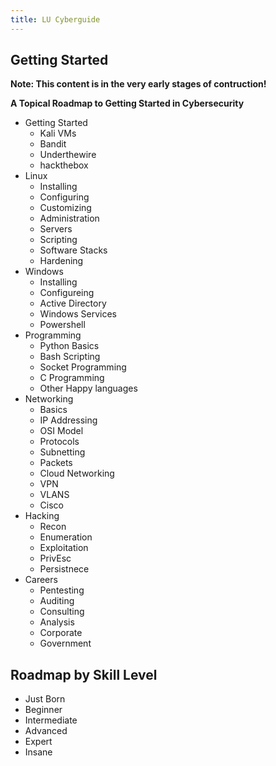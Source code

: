 ```yaml
---
title: LU Cyberguide
---
```



## Getting Started

**Note: This content is in the very early stages of contruction!**

**A Topical Roadmap to Getting Started in Cybersecurity**

- Getting Started
    - Kali VMs
    - Bandit
    - Underthewire
    - hackthebox
- Linux
    - Installing
    - Configuring
    - Customizing
    - Administration
    - Servers
    - Scripting
    - Software Stacks
    - Hardening
- Windows
    - Installing
    - Configureing
    - Active Directory
    - Windows Services
    - Powershell
- Programming
    - Python Basics
    - Bash Scripting
    - Socket Programming
    - C Programming
    - Other Happy languages
- Networking
    - Basics
    - IP Addressing
    - OSI Model
    - Protocols
    - Subnetting
    - Packets
    - Cloud Networking
    - VPN
    - VLANS
    - Cisco
- Hacking
    - Recon
    - Enumeration
    - Exploitation
    - PrivEsc
    - Persistnece
- Careers
    - Pentesting
    - Auditing
    - Consulting
    - Analysis
    - Corporate
    - Government

## Roadmap by Skill Level

- Just Born
- Beginner
- Intermediate
- Advanced
- Expert
- Insane
